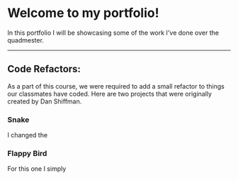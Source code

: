 # Welcome to my portfolio!  

In this portfolio I will be showcasing some of the work I've done over the quadmester.

---

## Code Refactors:  
As a part of this course, we were required to add a small refactor to things our classmates have coded. Here are two projects that were originally created by Dan Shiffman.

### Snake  
I changed the 

### Flappy Bird  
For this one I simply
